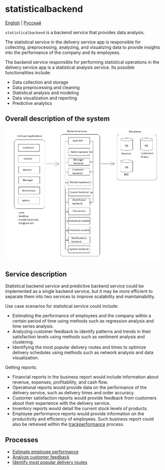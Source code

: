 # statisticalbackend

[English](statisticalbackend.md) | [Русский](statisticalbackend.ru.md)

`statisticalbackend` is a backend service that provides data analysis.

The statistical service in the delivery service app is responsible for collecting, preprocessing, analyzing, and visualizing data to provide insights into the performance of the company and its employees. 

The backend service responsible for performing statistical operations in the delivery service app is a statistical analysis service. Its possible functionalities include:

- Data collection and storage
- Data preprocessing and cleaning
- Statistical analysis and modeling
- Data visualization and reporting
- Predictive analytics

## Overall description of the system 

![system_overall](../img/system_overall.png)

## Service description

Statistical backend service and predictive backend service could be implemented as a single backend service, but it may be more efficient to separate them into two services to improve scalability and maintainability.

Use case scenarios for statistical service could include:
- Estimating the performance of employees and the company within a certain period of time using methods such as regression analysis and time series analysis.
- Analyzing customer feedback to identify patterns and trends in their satisfaction levels using methods such as sentiment analysis and clustering.
- Identifying the most popular delivery routes and times to optimize delivery schedules using methods such as network analysis and data visualization.

Getting reports:
- Financial reports in the business report would include information about revenue, expenses, profitability, and cash flow. 
- Operational reports would provide data on the performance of the delivery service, such as delivery times and order accuracy. 
- Customer satisfaction reports would provide feedback from customers about their experience with the delivery service. 
- Inventory reports would detail the current stock levels of products. 
- Employee performance reports would provide information on the productivity and efficiency of employees. Such business report could also be retreived within the [trackperformance](../processes/manager/trackperformance.md) process.

## Processes

- [Estimate employee performance](../processes/statisticalbackend/employeeperformance.md)
- [Analyze customer feedback](../processes/statisticalbackend/analyzecustomerfeedback.md)
- [Identify most popular delivery routes](../processes/statisticalbackend/populardevileryroutes.md)
